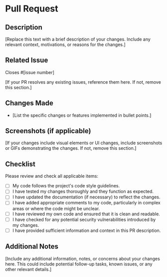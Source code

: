 # Pull Request

## Description

[Replace this text with a brief description of your changes. Include any relevant context, motivations, or reasons for the changes.]

## Related Issue

Closes #[issue number]

[If your PR resolves any existing issues, reference them here. If not, remove this section.]

## Changes Made

- [List the specific changes or features implemented in bullet points.]

## Screenshots (if applicable)

[If your changes include visual elements or UI changes, include screenshots or GIFs demonstrating the changes. If not, remove this section.]

## Checklist

Please review and check all applicable items:

- [ ] My code follows the project's code style guidelines.
- [ ] I have tested my changes thoroughly and they function as expected.
- [ ] I have updated the documentation (if necessary) to reflect the changes.
- [ ] I have added appropriate comments to my code, particularly in complex areas or where the code might be unclear.
- [ ] I have reviewed my own code and ensured that it is clean and readable.
- [ ] I have checked for any potential security vulnerabilities introduced by my changes.
- [ ] I have provided sufficient information and context in this PR description.

## Additional Notes

[Include any additional information, notes, or concerns about your changes here. This could include potential follow-up tasks, known issues, or any other relevant details.]